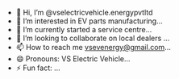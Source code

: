 - 👋 Hi, I’m @vselectricvehicle.energypvtltd
- 👀 I’m interested in EV parts manufacturing...
- 🌱 I’m currently started a service centre...
- 💞️ I’m looking to collaborate on local dealers ...
- 📫 How to reach me vsevenergy@gmail.com...
- 😄 Pronouns: VS Electric Vehicle...
- ⚡ Fun fact: ...

<!---
vselectricvehicle/vselectricvehicle is a ✨ special ✨ repository because its `README.md` (this file) appears on your GitHub profile.
You can click the Preview link to take a look at your changes.
--->
